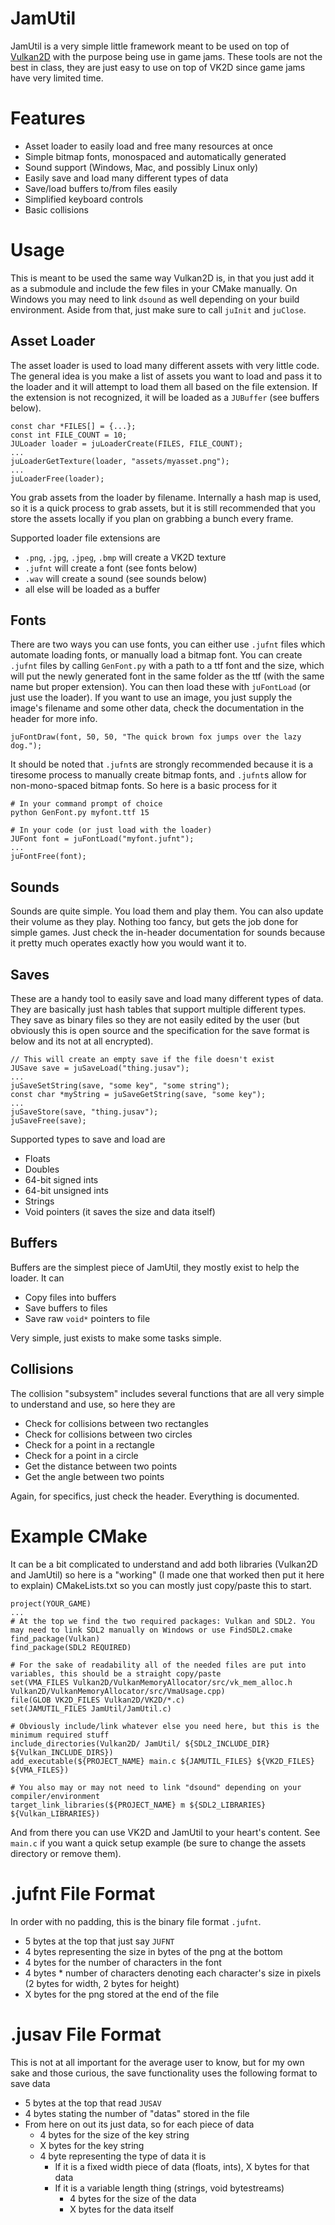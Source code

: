 JamUtil
=======
JamUtil is a very simple little framework meant to be used on top of [Vulkan2D](https://github.com/PaoloMazzon/Vulkan2D)
with the purpose being use in game jams. These tools are not the best in class, they are just
easy to use on top of VK2D since game jams have very limited time.

Features
========

 + Asset loader to easily load and free many resources at once
 + Simple bitmap fonts, monospaced and automatically generated
 + Sound support (Windows, Mac, and possibly Linux only)
 + Easily save and load many different types of data
 + Save/load buffers to/from files easily
 + Simplified keyboard controls
 + Basic collisions
 
Usage
=====
This is meant to be used the same way Vulkan2D is, in that you just add it as a submodule
and include the few files in your CMake manually. On Windows you may need to link `dsound`
as well depending on your build environment. Aside from that, just make sure to call `juInit`
and `juClose`.

Asset Loader
------------
The asset loader is used to load many different assets with very little code. The general
idea is you make a list of assets you want to load and pass it to the loader and it will
attempt to load them all based on the file extension. If the extension is not recognized,
it will be loaded as a `JUBuffer` (see buffers below).

    const char *FILES[] = {...};
    const int FILE_COUNT = 10;
    JULoader loader = juLoaderCreate(FILES, FILE_COUNT);
    ...
    juLoaderGetTexture(loader, "assets/myasset.png");
    ...
    juLoaderFree(loader);

You grab assets from the loader by filename. Internally a hash map is used, so it is a quick
process to grab assets, but it is still recommended that you store the assets locally if you
plan on grabbing a bunch every frame.

Supported loader file extensions are 

 + `.png`, `.jpg`, `.jpeg`, `.bmp` will create a VK2D texture
 + `.jufnt` will create a font (see fonts below)
 + `.wav` will create a sound (see sounds below)
 + all else will be loaded as a buffer

Fonts
-----
There are two ways you can use fonts, you can either use `.jufnt` files which automate loading
fonts, or manually load a bitmap font. You can create `.jufnt` files by calling `GenFont.py`
with a path to a ttf font and the size, which will put the newly generated font in the same
folder as the ttf (with the same name but proper extension). You can then load these with 
`juFontLoad` (or just use the loader). If you want to use an image, you just supply the image's
filename and some other data, check the documentation in the header for more info.

    juFontDraw(font, 50, 50, "The quick brown fox jumps over the lazy dog.");
    
It should be noted that `.jufnt`s are strongly recommended because it is a tiresome process
to manually create bitmap fonts, and `.jufnt`s allow for non-mono-spaced bitmap fonts. So
here is a basic process for it

    # In your command prompt of choice
    python GenFont.py myfont.ttf 15
    
    # In your code (or just load with the loader)
    JUFont font = juFontLoad("myfont.jufnt");
    ...
    juFontFree(font);
    
Sounds
------
Sounds are quite simple. You load them and play them. You can also update their volume as they
play. Nothing too fancy, but gets the job done for simple games. Just check the in-header
documentation for sounds because it pretty much operates exactly how you would want it to.

Saves
-----
These are a handy tool to easily save and load many different types of data. They are basically
just hash tables that support multiple different types. They save as binary files so they
are not easily edited by the user (but obviously this is open source and the specification for
the save format is below and its not at all encrypted). 

    // This will create an empty save if the file doesn't exist
    JUSave save = juSaveLoad("thing.jusav");
    ...
    juSaveSetString(save, "some key", "some string");
    const char *myString = juSaveGetString(save, "some key");
    ...
    juSaveStore(save, "thing.jusav");
    juSaveFree(save);

Supported types to save and load are

 + Floats
 + Doubles
 + 64-bit signed ints
 + 64-bit unsigned ints
 + Strings
 + Void pointers (it saves the size and data itself)

Buffers
-------
Buffers are the simplest piece of JamUtil, they mostly exist to help the loader. It can

 + Copy files into buffers
 + Save buffers to files
 + Save raw `void*` pointers to file

Very simple, just exists to make some tasks simple.

Collisions
----------
The collision "subsystem" includes several functions that are all very simple to understand
and use, so here they are

 + Check for collisions between two rectangles
 + Check for collisions between two circles
 + Check for a point in a rectangle
 + Check for a point in a circle
 + Get the distance between two points
 + Get the angle between two points
 
Again, for specifics, just check the header. Everything is documented.

Example CMake
=============
It can be a bit complicated to understand and add both libraries (Vulkan2D and JamUtil) so
here is a "working" (I made one that worked then put it here to explain) CMakeLists.txt
so you can mostly just copy/paste this to start.

    project(YOUR_GAME)
    ...
    # At the top we find the two required packages: Vulkan and SDL2. You may need to link SDL2 manually on Windows or use FindSDL2.cmake
    find_package(Vulkan)
    find_package(SDL2 REQUIRED)
    
    # For the sake of readability all of the needed files are put into variables, this should be a straight copy/paste
    set(VMA_FILES Vulkan2D/VulkanMemoryAllocator/src/vk_mem_alloc.h Vulkan2D/VulkanMemoryAllocator/src/VmaUsage.cpp)
    file(GLOB VK2D_FILES Vulkan2D/VK2D/*.c)
    set(JAMUTIL_FILES JamUtil/JamUtil.c)
    
    # Obviously include/link whatever else you need here, but this is the minimum required stuff
    include_directories(Vulkan2D/ JamUtil/ ${SDL2_INCLUDE_DIR} ${Vulkan_INCLUDE_DIRS})
    add_executable(${PROJECT_NAME} main.c ${JAMUTIL_FILES} ${VK2D_FILES} ${VMA_FILES})
    
    # You also may or may not need to link "dsound" depending on your compiler/environment
    target_link_libraries(${PROJECT_NAME} m ${SDL2_LIBRARIES} ${Vulkan_LIBRARIES})

And from there you can use VK2D and JamUtil to your heart's content. See `main.c` if you want a
quick setup example (be sure to change the assets directory or remove them).

.jufnt File Format
==================
In order with no padding, this is the binary file format `.jufnt`.

 + 5 bytes at the top that just say `JUFNT`
 + 4 bytes representing the size in bytes of the png at the bottom
 + 4 bytes for the number of characters in the font
 + 4 bytes * number of characters denoting each character's size in pixels (2 bytes for width, 2 bytes for height)
 + X bytes for the png stored at the end of the file

.jusav File Format
==================
This is not at all important for the average user to know, but for my own sake and those curious, the
save functionality uses the following format to save data

 + 5 bytes at the top that read `JUSAV`
 + 4 bytes stating the number of "datas" stored in the file
 + From here on out its just data, so for each piece of data
   + 4 bytes for the size of the key string
   + X bytes for the key string
   + 4 byte representing the type of data it is
     + If it is a fixed width piece of data (floats, ints), X bytes for that data
     + If it is a variable length thing (strings, void bytestreams)
       + 4 bytes for the size of the data
       + X bytes for the data itself
